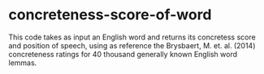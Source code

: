 # concreteness-score-of-word
This code takes as input an English word and returns its concretess score and position of speech, using as reference the Brysbaert, M. et. al. (2014) concreteness ratings for 40 thousand generally known English word lemmas.
